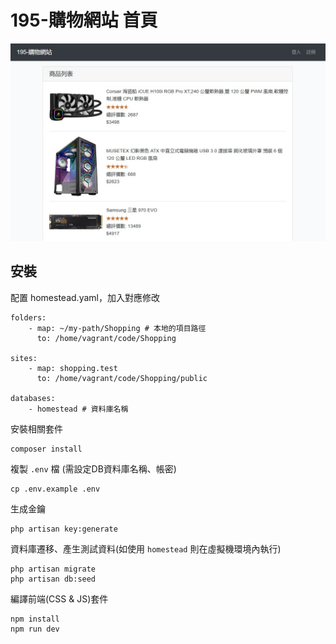 # 195-購物網站 首頁
![首頁](Shopping.jpg)

## 安裝

配置 homestead.yaml，加入對應修改

```
folders:
    - map: ~/my-path/Shopping # 本地的項目路徑
      to: /home/vagrant/code/Shopping

sites:
    - map: shopping.test
      to: /home/vagrant/code/Shopping/public
      
databases:
    - homestead # 資料庫名稱
```

安裝相關套件

```
composer install
```

複製 `.env` 檔 (需設定DB資料庫名稱、帳密)

```
cp .env.example .env
```

生成金鑰

```
php artisan key:generate
```

資料庫遷移、產生測試資料(如使用 `homestead` 則在虛擬機環境內執行)

```
php artisan migrate
php artisan db:seed
```

編譯前端(CSS & JS)套件

```
npm install
npm run dev
```

